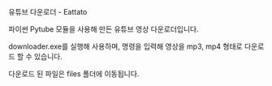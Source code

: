 유튜브 다운로더 - Eattato

파이썬 Pytube 모듈을 사용해 만든 유튜브 영상 다운로더입니다.

downloader.exe를 실행해 사용하며, 명령을 입력해 영상을 mp3, mp4 형태로 다운로드 할 수 있습니다.

다운로드 된 파일은 files 폴더에 이동됩니다.
